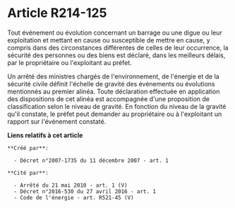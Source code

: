 # Article R214-125

Tout événement ou évolution concernant un barrage ou une digue ou leur exploitation et mettant en cause ou susceptible de
mettre en cause, y compris dans des circonstances différentes de celles de leur occurrence, la sécurité des personnes ou des
biens est déclaré, dans les meilleurs délais, par le propriétaire ou l'exploitant au préfet.

Un arrêté des ministres chargés de l'environnement, de l'énergie et de la sécurité civile définit l'échelle de gravité des
événements ou évolutions mentionnés au premier alinéa. Toute déclaration effectuée en application des dispositions de cet
alinéa est accompagnée d'une proposition de classification selon le niveau de gravité. En fonction du niveau de la gravité
qu'il constate, le préfet peut demander au propriétaire ou à l'exploitant un rapport sur l'événement constaté.

**Liens relatifs à cet article**

	**Créé par**:

	  - Décret n°2007-1735 du 11 décembre 2007 - art. 1

	**Cité par**:

	  - Arrêté du 21 mai 2010 - art. 1 (V)
	  - Décret n°2016-530 du 27 avril 2016 - art. 1
	  - Code de l'énergie - art. R521-45 (V)
